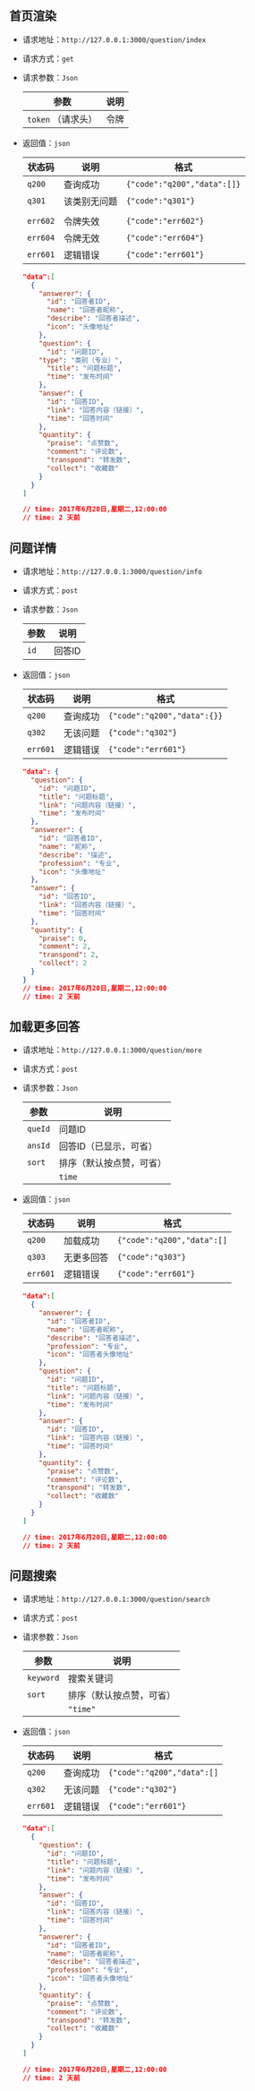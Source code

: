 ## 首页渲染

- 请求地址：`http://127.0.0.1:3000/question/index`

- 请求方式：`get` 

- 请求参数：`Json` 

  | 参数            | 说明   |
  | ------------- | ---- |
  | `token` （请求头） | 令牌   |

- 返回值：`json` 

  | 状态码      | 说明     | 格式                          |
  | -------- | ------ | --------------------------- |
  | `q200`   | 查询成功   | `{"code":"q200","data":[]}` |
  | `q301`   | 该类别无问题 | `{"code":"q301"}`           |
  |          |        |                             |
  | `err602` | 令牌失效   | `{"code":"err602"}`         |
  | `err604` | 令牌无效   | `{"code":"err604"}`         |
  | `err601` | 逻辑错误   | `{"code":"err601"}`         |

  ```json
  "data":[
    {
      "answerer": {
        "id": "回答者ID",
        "name": "回答者昵称",
        "describe": "回答者描述",
        "icon": "头像地址"
      },
      "question": {
        "id": "问题ID",
  	  "type": "类别（专业）",
        "title": "问题标题",
        "time": "发布时间"
      },
      "answer": {
        "id": "回答ID",
        "link": "回答内容（链接）",
        "time": "回答时间"
      },
      "quantity": {
        "praise": "点赞数",
        "comment": "评论数",
        "transpond": "转发数",
        "collect": "收藏数"
      }
    }
  ]

  // time: 2017年6月20日,星期二,12:00:00
  // time: 2 天前
  ```



## 问题详情

- 请求地址：`http://127.0.0.1:3000/question/info`

- 请求方式：`post`

- 请求参数：`Json` 

  | 参数   | 说明   |
  | ---- | ---- |
  | `id` | 回答ID |

- 返回值：`json` 

  | 状态码      | 说明   | 格式                          |
  | -------- | ---- | --------------------------- |
  | `q200`   | 查询成功 | `{"code":"q200","data":{}}` |
  | `q302`   | 无该问题 | `{"code":"q302"}`           |
  | `err601` | 逻辑错误 | `{"code":"err601"}`         |

  ```json
  "data": {
    "question": {
      "id": "问题ID",
      "title": "问题标题",
      "link": "问题内容（链接）",
      "time": "发布时间"
    },
    "answerer": {
      "id": "回答者ID",
      "name": "昵称",
      "describe": "描述",
      "profession": "专业",
      "icon": "头像地址"
    },
    "answer": {
      "id": "回答ID",
      "link": "回答内容（链接）",
      "time": "回答时间"
    },
    "quantity": {
      "praise": 0,
      "comment": 2,
      "transpond": 2,
      "collect": 2
    }
  }
  // time: 2017年6月20日,星期二,12:00:00
  // time: 2 天前
  ```


## 加载更多回答

- 请求地址：`http://127.0.0.1:3000/question/more`

- 请求方式：`post`

- 请求参数：`Json` 

  | 参数      | 说明           |
  | ------- | ------------ |
  | `queId` | 问题ID         |
  | `ansId` | 回答ID（已显示，可省） |
  | `sort`  | 排序（默认按点赞，可省） |
  |         | `time`       |

- 返回值：`json` 

  | 状态码      | 说明    | 格式                         |
  | -------- | ----- | -------------------------- |
  | `q200`   | 加载成功  | `{"code":"q200","data":[]` |
  | `q303`   | 无更多回答 | `{"code":"q303"}`          |
  | `err601` | 逻辑错误  | `{"code":"err601"}`        |

  ```json
  "data":[
    {
      "answerer": {
        "id": "回答者ID",
        "name": "回答者昵称",
        "describe": "回答者描述",
        "profession": "专业",
        "icon": "回答者头像地址"
      },
      "question": {
        "id": "问题ID",
        "title": "问题标题",
        "link": "问题内容（链接）",
        "time": "发布时间"
      },
      "answer": {
        "id": "回答ID",
        "link": "回答内容（链接）",
        "time": "回答时间"
      },
      "quantity": {
        "praise": "点赞数",
        "comment": "评论数",
        "transpond": "转发数",
        "collect": "收藏数"
      }
    }
  ]

  // time: 2017年6月20日,星期二,12:00:00
  // time: 2 天前
  ```

## 问题搜索

- 请求地址：`http://127.0.0.1:3000/question/search`

- 请求方式：`post`

- 请求参数：`Json` 

  | 参数        | 说明           |
  | --------- | ------------ |
  | `keyword` | 搜索关键词        |
  | `sort`    | 排序（默认按点赞，可省） |
  |           | `"time"`     |

- 返回值：`json` 

  | 状态码      | 说明   | 格式                         |
  | -------- | ---- | -------------------------- |
  | `q200`   | 查询成功 | `{"code":"q200","data":[]` |
  | `q302`   | 无该问题 | `{"code":"q302"}`          |
  | `err601` | 逻辑错误 | `{"code":"err601"}`        |

  ```json
  "data":[
    {
      "question": {
        "id": "问题ID",
        "title": "问题标题",
        "link": "问题内容（链接）",
        "time": "发布时间"
      },
      "answer": {
        "id": "回答ID",
        "link": "回答内容（链接）",
        "time": "回答时间"
      },
      "answerer": {
        "id": "回答者ID",
        "name": "回答者昵称",
        "describe": "回答者描述",
        "profession": "专业",
        "icon": "回答者头像地址"
      },
      "quantity": {
        "praise": "点赞数",
        "comment": "评论数",
        "transpond": "转发数",
        "collect": "收藏数"
      }
    }
  ]

  // time: 2017年6月20日,星期二,12:00:00
  // time: 2 天前
  ```

  ​